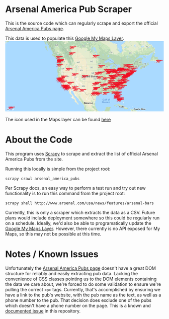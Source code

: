 # Arsenal America Pub Scraper
This is the source code which can regularly scrape and export the official [Arsenal America Pubs page](http://www.arsenal.com/usa/news/features/arsenal-bars).

This data is used to populate this [Google My Maps Layer](https://drive.google.com/open?id=1lGiu2QTjyGmUcSdNN6EeZFiUXv6CL4NR&usp=sharing).
![Find me on Google Maps!](images/my-maps-layer.png)

The icon used in the Maps layer can be found [here](http://getdrawings.com/arsenal-cannon-vector#arsenal-cannon-vector-37.png)

# About the Code
This program uses [Scrapy](https://www.github.com/scrapy/scrapy) to scrape and extract the list of official Arsenal America Pubs from the site.

Running this locally is simple from the project root:
```
scrapy crawl arsenal_america_pubs
```

Per Scrapy docs, an easy way to perform a test run and try out new functionality is to run this command from the project root:
```
scrapy shell http://www.arsenal.com/usa/news/features/arsenal-bars
```

Currently, this is only a scraper which extracts the data as a CSV. Future plans would include deployment somewhere so this could be regularly run on a schedule.
Ideally, we'd also be able to programatically update the [Google My Maps Layer](https://drive.google.com/open?id=1lGiu2QTjyGmUcSdNN6EeZFiUXv6CL4NR&usp=sharing). However, there currently is no API exposed for My Maps, so this may not be possible at this time.


# Notes / Known Issues
Unfortunately the [Arsenal America Pubs page](http://www.arsenal.com/usa/news/features/arsenal-bars) doesn't have a great DOM structure for reliably and easily extracting pub data.
Lacking the convenience of CSS classes pointing us to the DOM elements containing the data we care about, we're forced to do some validation to ensure we're pulling the correct `<p>` tags.
Currently, that's accomplished by ensuring we have a link to the pub's website, with the pub name as the text, as well as a phone number to the pub.
That decision does exclude one of the pubs which doesn't have a phone number on the page.
This is a known and [documented issue](https://www.github.com/matthewarmand/arsenal-america-pub-scraper/issues/1) in this repository.

